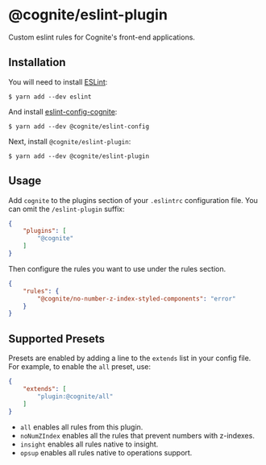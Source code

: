 # @cognite/eslint-plugin

Custom eslint rules for Cognite's front-end applications. 

## Installation

You will need to install [ESLint](https://eslint.org):

```
$ yarn add --dev eslint
```

And install [eslint-config-cognite](https://github.com/cognitedata/eslint-config-cognite):
```
$ yarn add --dev @cognite/eslint-config
```

Next, install `@cognite/eslint-plugin`:

```
$ yarn add --dev @cognite/eslint-plugin
```
## Usage

Add `cognite` to the plugins section of your `.eslintrc` configuration file. You can omit the `/eslint-plugin` suffix:

```json
{
    "plugins": [
        "@cognite"
    ]
}
```


Then configure the rules you want to use under the rules section.

```json
{
    "rules": {
        "@cognite/no-number-z-index-styled-components": "error"
    }
}
```

## Supported Presets

Presets are enabled by adding a line to the `extends` list in your config file. For example, to enable the `all` preset, use:

```json
{
    "extends": [
        "plugin:@cognite/all"
    ]
}
```

* `all` enables all rules from this plugin.
* `noNumZIndex` enables all the rules that prevent numbers with z-indexes.
* `insight` enables all rules native to insight.
* `opsup` enables all rules native to operations support.

